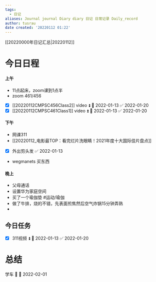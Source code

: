 ```yaml
---
tags:
  - 日记
aliases: Journal journal Diary diary 日记 日常记录 Daily_record
author: tusrau
date created: '20220112 01:22'
---
```


[[20220000年日记汇总|20220112]]

# 今日日程

#### 上午
- 11点起床，zoom课到1点半
- zoom 461/456
- [x] [[20220112CMPSC456Class2]] video ⏫ 📅 2022-01-13 ✅ 2022-01-20
- [x] [[20220112CMPSC461Class1]] video ⏫ 📅 2022-01-13 ✅ 2022-01-20

#### 下午
- 网课311
- [[20220112_电影最TOP：看完烂片洗眼睛！2021年度十大国际佳片盘点]]
- [x] 外出剪头发 ✅ 2022-01-13
- wegmanets 买东西

#### 晚上
- 父母通话
- 设置华为家庭空间
- 买了一个瑜伽垫 #运动/瑜伽
- 做了牛排，烧的不错，先表面煎焦然后空气炸锅15分钟弄熟
- 

## 今日任务

- [x] 311视频 ⏫ 📅 2022-01-13 ✅ 2022-01-20

# 总结

 学车 🔽 📅 2022-02-01
